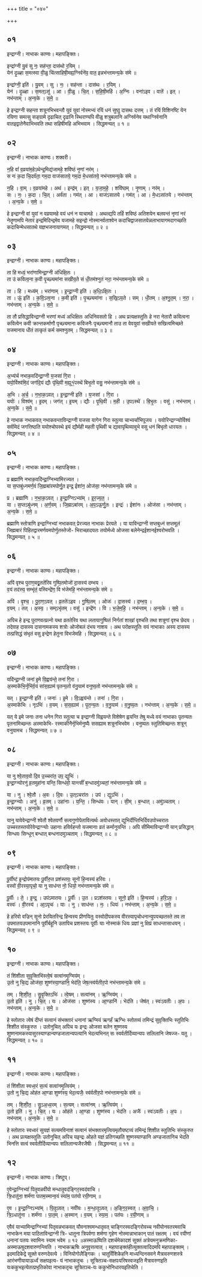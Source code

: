 +++
title = "०४०"

+++


## ०१
इन्द्राग्नी। नाभाकः काण्वः। महापङ्क्तिः।

इन्द्रा॑ग्नी यु॒वं सु नः॒ सह॑न्ता॒ दास॑थो र॒यिम् ।  
येन॑ दृ॒ळ्हा स॒मत्स्वा वी॒ळु चि॑त्साहिषी॒मह्य॒ग्निर्वने॑व॒ वात॒ इन्नभ॑न्तामन्य॒के स॑मे ॥

इन्द्रा॑ग्नी॒ इति॑ । यु॒वम् । सु । नः॒ । सह॑न्ता । दास॑थः । र॒यिम् ।  
येन॑ । दृ॒ळ्हा । स॒मत्ऽसु॑ । आ । वी॒ळु । चि॒त् । स॒हि॒षी॒महि॑ । अ॒ग्निः । वना॑ऽइव । वाते॑ । इत् । नभ॑न्ताम् । अ॒न्य॒के । स॒मे॒ ॥

हे इन्द्राग्नी सहन्ता शत्रूनभिभवन्तौ युवं युवां नोस्मभ्यं रयिं धनं सुष्ठु दासथः दत्तम् । तं रयिं विशिनष्टि येन रयिणा समत्सु सङ्ग्रामे दृढाचित् दृढानि स्थिराण्यपि वीळु शत्रुबलानि अग्निर्वनेव यथाग्निर्वनानि वातइद्वातेनैवाभिभवति तथा सहिषीमहि अभिभवाम । सिद्धमन्यत् ॥ १ ॥

## ०२
इन्द्राग्नी। नाभाकः काण्वः। शक्वरी।

न॒हि वां॑ व॒व्रया॑म॒हेऽथेन्द्र॒मिद्य॑जामहे॒ शवि॑ष्ठं नृ॒णां नर॑म् ।  
स नः॑ क॒दा चि॒दर्व॑ता॒ गम॒दा वाज॑सातये॒ गम॒दा मे॒धसा॑तये॒ नभ॑न्तामन्य॒के स॑मे ॥

न॒हि । वा॒म् । व॒व्रया॑महे । अथ॑ । इन्द्र॑म् । इत् । य॒जा॒म॒हे॒ । शवि॑ष्ठम् । नृ॒णाम् । नर॑म् ।  
सः । नः॒ । क॒दा । चि॒त् । अर्व॑ता । गम॑त् । आ । वाज॑ऽसातये । गम॑त् । आ । मे॒धऽसा॑तये । नभ॑न्ताम् । अ॒न्य॒के । स॒मे॒ ॥

हे इन्द्राग्नी वां युवां न वव्रयामहे वयं धनं न याचामहे । अथत्द्यपि तर्हि शविष्ठं अतिशयेन बलवन्तं नृणां नरं नेतॄणामपि नेतारं इन्द्रमिदिन्द्रमेव यजामहे सइन्द्रो नोस्मानर्वताश्वेन कदाचिद्वाजसातयेन्नलाभायागमदागच्छति कदाचिन्मेधसातथे यज्ञभजनायागमत् । सिद्धमन्यत् ॥ २ ॥

## ०३
इन्द्राग्नी। नाभाकः काण्वः। महापङ्क्तिः।

ता हि मध्यं॒ भरा॑णामिन्द्रा॒ग्नी अ॑धिक्षि॒तः ।  
ता उ॑ कवित्व॒ना क॒वी पृ॒च्छ्यमा॑ना सखीय॒ते सं धी॒तम॑श्नुतं नरा॒ नभ॑न्तामन्य॒के स॑मे ॥

ता । हि । मध्य॑म् । भरा॑णाम् । इ॒न्द्रा॒ग्नी इति॑ । अ॒धि॒ऽक्षि॒तः ।  
ता । ऊं॒ इति॑ । क॒वि॒ऽत्व॒ना । क॒वी इति॑ । पृ॒च्छ्यमा॑ना । स॒खि॒ऽय॒ते । सम् । धी॒तम् । अ॒श्नु॒त॒म् । न॒रा॒ । नभ॑न्ताम् । अ॒न्य॒के । स॒मे॒ ॥

ता तौ प्रसिद्धाविन्द्राग्नी भरणां मध्यं अधिक्षितः अधिनिवसतो हि । अथ प्रत्यक्षस्तुतिः हे नरा नेतारौ कवित्वना कवित्वेन कवी क्रान्तकर्माणौ पृच्छ्यमाना कविजनैः पृच्छ्यमानौ ताउ ता वेवयुवां सखीयते सखित्वमिच्छते यजमानाय धीतं तत्कृतं कर्म समश्नुतम् । सिद्धमन्यत् ॥ ३ ॥

## ०४
इन्द्राग्नी। नाभाकः काण्वः। महापङ्क्तिः।

अ॒भ्य॑र्च नभाक॒वदि॑न्द्रा॒ग्नी य॒जसा॑ गि॒रा ।  
ययो॒र्विश्व॑मि॒दं जग॑दि॒यं द्यौः पृ॑थि॒वी म॒ह्यु१॒॑पस्थे॑ बिभृ॒तो वसु॒ नभ॑न्तामन्य॒के स॑मे ॥

अ॒भि । अ॒र्च॒ । न॒भा॒क॒ऽवत् । इ॒न्द्रा॒ग्नी इति॑ । य॒जसा॑ । गि॒रा ।  
ययोः॑ । विश्व॑म् । इ॒दम् । जग॑त् । इ॒यम् । द्यौः । पृ॒थि॒वी । म॒ही । उ॒पऽस्थे॑ । बि॒भृ॒तः । वसु॑ । नभ॑न्ताम् । अ॒न्य॒के । स॒मे॒ ॥

हे नाभाक नभाकवत् नभाकवन्ताविन्द्राग्नी यजसा यागेन गिरा स्तुत्या चाभ्यर्चाभिपूजय । ययोरिन्द्राग्न्योर्विश्वं सर्वमिदं जगत्तिष्ठति ययोश्चोपस्थे इयं द्यौर्मही महती पृथिवी च द्यावापृथिव्यावुभे वसु धनं बिभृतो धारयतः । सिद्धमन्यत् ॥ ४ ॥

## ०५
इन्द्राग्नी। नाभाकः काण्वः। महापङ्क्तिः।

प्र ब्रह्मा॑णि नभाक॒वदि॑न्द्रा॒ग्निभ्या॑मिरज्यत ।  
या स॒प्तबु॑ध्नमर्ण॒वं जि॒ह्मबा॑रमपोर्णु॒त इन्द्र॒ ईशा॑न॒ ओज॑सा॒ नभ॑न्तामन्य॒के स॑मे ॥

प्र । ब्रह्मा॑णि । न॒भा॒क॒ऽवत् । इ॒न्द्रा॒ग्निऽभ्या॑म् । इ॒र॒ज्य॒त॒ ।  
या । स॒प्तऽबु॑ध्नम् । अ॒र्ण॒वम् । जि॒ह्मऽबा॑रम् । अ॒प॒ऽऊ॒र्णु॒तः । इन्द्रः॑ । ईशा॑नः । ओज॑सा । नभ॑न्ताम् । अ॒न्य॒के । स॒मे॒ ॥

ब्रह्माणि स्तोत्राणि इन्द्राग्निभ्यां नभाकवत् प्रेरज्यत नाभाकः प्रेरयते । या याविन्द्राग्नी सप्तबुध्नं सप्तमूलं जिह्मबारं पिहितद्वारमर्णवमपोर्णुतस्तेजो- भिराच्छादयतः तयोर्मध्ये ओजसा बलेनेन्द्रईशानईश्वरोभवति । सिद्धमन्यत् ॥ ५ ॥

## ०६
इन्द्राग्नी। नाभाकः काण्वः। महापङ्क्तिः।

अपि॑ वृश्च पुराण॒वद्व्र॒तते॑रिव गुष्पि॒तमोजो॑ दा॒सस्य॑ दम्भय ।  
व॒यं तद॑स्य॒ सम्भृ॑तं॒ वस्विन्द्रे॑ण॒ वि भ॑जेमहि॒ नभ॑न्तामन्य॒के स॑मे ॥

अपि॑ । वृ॒श्च॒ । पु॒रा॒ण॒ऽवत् । व्र॒ततेः॑ऽइव । गु॒ष्पि॒तम् । ओजः॑ । दा॒सस्य॑ । द॒म्भ॒य॒ ।  
व॒यम् । तत् । अ॒स्य॒ । सम्ऽभृ॑तम् । वसु॑ । इन्द्रे॑ण । वि । भ॒जे॒म॒हि॒ । नभ॑न्ताम् । अ॒न्य॒के । स॒मे॒ ॥

अपिच हे इन्द्र पुराणवत्प्रत्नो यथा व्रततेरिव यथा लतायागुष्पितं निर्गतां शाखां वृश्चति तथा शत्रूणां वृश्च छेदय । तदेवाह दासस्य दासनामकस्य शत्रोः ओजोबलं दंभय नाशय । अथ परोक्षस्तुतिः वयं नाभाकाः अस्य दासस्य तत्प्रसिद्धं संभृतं वसु इन्द्रेण हेतुना विभजेमहि । सिद्धमन्यत् ॥ ६ ॥

## ०७
इन्द्राग्नी। नाभाकः काण्वः। महापङ्क्तिः।

यदि॑न्द्रा॒ग्नी जना॑ इ॒मे वि॒ह्वय॑न्ते॒ तना॑ गि॒रा ।  
अ॒स्माके॑भि॒र्नृभि॑र्व॒यं सा॑स॒ह्याम॑ पृतन्य॒तो व॑नु॒याम॑ वनुष्य॒तो नभ॑न्तामन्य॒के स॑मे ॥

यत् । इ॒न्द्रा॒ग्नी इति॑ । जनाः॑ । इ॒मे । वि॒ऽह्वय॑न्ते । तना॑ । गि॒रा ।  
अ॒स्माके॑भिः । नृऽभिः॑ । व॒यम् । स॒स॒ह्याम॑ । पृ॒त॒न्य॒तः । व॒नु॒याम॑ । व॒नु॒ष्य॒तः । नभ॑न्ताम् । अ॒न्य॒के । स॒मे॒ ॥

यत् ये इमे जनाः तना धनेन गिरा स्तुत्या च इन्द्राग्नी विह्वयन्ते विशेषेण ह्वयन्ति तेषु मध्ये वयं नाभाकाः पृतन्यतः पृतनामिच्छन्तः अस्माकेभि- रस्माकीनैर्नृभिर्मनुष्यैः ससह्याम शत्रूनभिभवेम । वनुष्यतः स्तुतिमिच्छन्तः शत्रून् वनुयामच । सिद्धमन्यत् ॥ ७ ॥

## ०८
इन्द्राग्नी। नाभाकः काण्वः। महापङ्क्तिः।

या नु श्वे॒ताव॒वो दि॒व उ॒च्चरा॑त॒ उप॒ द्युभिः॑ ।  
इ॒न्द्रा॒ग्न्योरनु॑ व्र॒तमुहा॑ना यन्ति॒ सिन्ध॑वो॒ यान्त्सीं॑ ब॒न्धादमु॑ञ्चतां॒ नभ॑न्तामन्य॒के स॑मे ॥

या । नु । श्वे॒तौ । अ॒वः । दि॒वः । उ॒त्ऽचरा॑तः । उप॑ । द्युऽभिः॑ ।  
इ॒न्द्रा॒ग्न्योः । अनु॑ । व्र॒तम् । उहा॑नाः । य॒न्ति॒ । सिन्ध॑वः । यान् । सी॒म् । ब॒न्धात् । अमु॑ञ्चताम् । नभ॑न्ताम् । अ॒न्य॒के । स॒मे॒ ॥

यानु यावेवेन्द्राग्नी श्वेतौ श्वेतवर्णौ सत्वगुणोपेतावित्यर्थः अवोधस्तात् द्युभिर्दीप्तिभिर्दिवउपोच्चरातः उच्चरतस्तयोरेवेन्द्राग्न्योः उहानाः हविर्वहन्तो यजमानाः व्रतं कर्मानुयन्ति । अपि सीमिमाविन्द्राग्नी यान् प्रसिद्धान् सिन्धवः सिन्धून् बन्धात् बन्धनादमुञ्चताम् । सिद्धमन्यत् ॥ ८ ॥

## ०९
इन्द्राग्नी। नाभाकः काण्वः। महापङ्क्तिः।

पू॒र्वीष्ट॑ इ॒न्द्रोप॑मातयः पू॒र्वीरु॒त प्रश॑स्तयः॒ सूनो॑ हि॒न्वस्य॑ हरिवः ।  
वस्वो॑ वी॒रस्या॒पृचो॒ या नु साध॑न्त नो॒ धियो॒ नभ॑न्तामन्य॒के स॑मे ॥

पू॒र्वीः । ते॒ । इ॒न्द्र॒ । उप॑ऽमातयः । पू॒र्वीः । उ॒त । प्रऽश॑स्तयः । सूनो॒ इति॑ । हि॒न्वस्य॑ । ह॒रि॒ऽवः॒ ।  
वस्वः॑ । वी॒रस्य॑ । आ॒ऽपृचः॑ । याः । नु । साध॑न्त । नः॒ । धियः॑ । नभ॑न्ताम् । अ॒न्य॒के । स॒मे॒ ॥

हे हरिवो वज्रिन् सूनो प्रेरयितरिन्द्र हिन्वस्य प्रीणयितुः वस्वोदीपकस्य वीरस्यापृचोधनान्युपयच्छतस्ते तव ता उपमातयउपमानानि पूर्वीर्बहूनि उतापिच प्रशस्तयः पूर्वीः याः नोस्माकं धियः प्रज्ञां नु क्षिप्रं साधन्तासाधयन् । सिद्धमन्यत् ॥ ९ ॥

## १०
इन्द्राग्नी। नाभाकः काण्वः। महापङ्क्तिः।

तं शि॑शीता सुवृ॒क्तिभि॑स्त्वे॒षं सत्वा॑नमृ॒ग्मिय॑म् ।  
उ॒तो नु चि॒द्य ओज॑सा॒ शुष्ण॑स्या॒ण्डानि॒ भेद॑ति॒ जेष॒त्स्व॑र्वतीर॒पो नभ॑न्तामन्य॒के स॑मे ॥

तम् । शि॒शी॒त॒ । सु॒वृ॒क्तिऽभिः॑ । त्वे॒षम् । सत्वा॑नम् । ऋ॒ग्मिय॑म् ।  
उ॒तो इति॑ । नु । चि॒त् । यः । ओज॑सा । शुष्ण॑स्य । आ॒ण्डानि॑ । भेद॑ति । जेष॑त् । स्वः॑ऽवतीः । अ॒पः । नभ॑न्ताम् । अ॒न्य॒के । स॒मे॒ ॥

हे स्तोतारः त्वेषं दीप्तं सत्वानं संभक्तारं धनानां ऋग्मियं ऋगर्हं ऋग्भिः स्तोतव्यं तमिन्द्रं सुवृक्तिभिः स्तुतिभिः शिशीत संस्कुरुत । उतोनुचित् अपिच यः इन्द्रः ओजसा बलेन शुष्णस्य शुष्णनामकस्यासुरस्याण्डान्यण्डजातान्यपत्यानि भेदत्यभिनत् सः स्वर्वतीर्दिव्यान्यपः सलिलानि जेषज्ज- यतु । सिद्धमन्यत् ॥ १० ॥

## ११
इन्द्राग्नी। नाभाकः काण्वः। महापङ्क्तिः।

तं शि॑शीता स्वध्व॒रं स॒त्यं सत्वा॑नमृ॒त्विय॑म् ।  
उ॒तो नु चि॒द्य ओह॑त आ॒ण्डा शुष्ण॑स्य॒ भेद॒त्यजैः॒ स्व॑र्वतीर॒पो नभ॑न्तामन्य॒के स॑मे ॥

तम् । शि॒शी॒त॒ । सु॒ऽअ॒ध्व॒रम् । स॒त्यम् । सत्वा॑नम् । ऋ॒त्विय॑म् ।  
उ॒तो इति॑ । नु । चि॒त् । यः । ओह॑ते । आ॒ण्डा । शुष्ण॑स्य । भेद॑ति । अजैः॑ । स्वः॑ऽवतीः । अ॒पः । नभ॑न्ताम् । अ॒न्य॒के । स॒मे॒ ॥

हे स्तोतारः स्वध्वरं सुयज्ञं सत्यमविनाशं सत्वानं संभक्तारमृत्वियमृतौयष्टव्यं तमिन्द्रं शिशीत स्तुतिभिः संस्कुरुत । अथ प्रत्यक्षस्तुतिः उतोनुचित् अपिच यइन्द्रः ओहते यज्ञं प्रतिगच्छति शुष्णस्याण्डानि अण्डजातानिच भेदति भिनत्ति सत्वं स्वर्वतीर्दिव्यान्यपः सलिलान्यजैरजैषीः । सिद्धमन्यत् ॥ ११ ॥

## १२
इन्द्राग्नी। नाभाकः काण्वः। त्रिष्टुप्।

ए॒वेन्द्रा॒ग्निभ्यां॑ पितृ॒वन्नवी॑यो मन्धातृ॒वद॑ङ्गिर॒स्वद॑वाचि ।  
त्रि॒धातु॑ना॒ शर्म॑णा पातम॒स्मान्व॒यं स्या॑म॒ पत॑यो रयी॒णाम् ॥

ए॒व । इ॒न्द्रा॒ग्निऽभ्या॑म् । पि॒तृ॒ऽवत् । नवी॑यः । म॒न्धा॒तृ॒ऽवत् । अ॒ङ्गि॒र॒स्वत् । अ॒वा॒चि॒ ।  
त्रि॒ऽधातु॑ना । शर्म॑णा । पा॒त॒म् । अ॒स्मान् । व॒यम् । स्या॒म॒ । पत॑यः । र॒यी॒णाम् ॥

एवैवं याभ्यामिन्द्राग्निभ्यां पितृवन्नभाकवत् यौवनाश्वमन्धातृवत् चाङ्गिरस्वदङ्गिरोवच्च नवीयोनवतरमवाचि नाभाकेन मया पाठिताविन्द्राग्नी त्रि- धातुना त्रिपर्वणा शर्मणा गृहेण नोस्मान्नाभाकान् पातं रक्षतम् । वयं रयीणां धनानां पतयः स्वामिनः स्याम भवेम ॥ १२ ॥अस्माऊष्विति दशर्चमेकादशं सूक्तं अत्रेयमनुक्रमणिका-अस्माऊषुदशवारुणन्त्विति । नाभाकऋषिः अनुवृत्तत्वात् । महापाङ्क्तंहीत्युक्तत्वादिदमपि महापाङ्क्तम् । इदमादिकेद्वे सूक्ते वरुणदेवत्ये । विनियोगोलैङ्गिकः । चातुर्विंशिकेहनि माध्यन्दिनसवने मैत्रावरुणशस्त्रे आरंभणीयायाऊर्ध्वं सक्षपइत्य- यं नाभाकतृचः । सूत्रितञ्च-सक्षपःपरिषस्वजइति मैत्रावरुणइति यःककुभइत्येतत्प्रभृतिकोवा नाभाकतृचः सूत्रितञ्च-यः ककुभोनिधारयइतिचेति ।